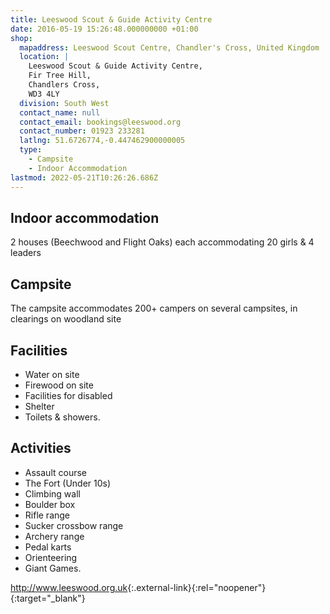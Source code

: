 ```yaml
---
title: Leeswood Scout & Guide Activity Centre
date: 2016-05-19 15:26:48.000000000 +01:00
shop:
  mapaddress: Leeswood Scout Centre, Chandler's Cross, United Kingdom
  location: |
    Leeswood Scout & Guide Activity Centre,  
    Fir Tree Hill,  
    Chandlers Cross,  
    WD3 4LY
  division: South West
  contact_name: null
  contact_email: bookings@leeswood.org
  contact_number: 01923 233281
  latlng: 51.6726774,-0.447462900000005
  type:
    - Campsite
    - Indoor Accommodation
lastmod: 2022-05-21T10:26:26.686Z
---
```

## Indoor accommodation

2 houses (Beechwood and Flight Oaks) each accommodating 20 girls &amp; 4 leaders

## Campsite

The campsite accommodates 200+ campers on several campsites, in clearings on woodland site

## Facilities

- Water on site
- Firewood on site
- Facilities for disabled
- Shelter
- Toilets & showers.

## Activities

- Assault course
- The Fort (Under 10s)
- Climbing wall
- Boulder box
- Rifle range
- Sucker crossbow range
- Archery range
- Pedal karts
- Orienteering
- Giant Games.

<http://www.leeswood.org.uk>{:.external-link}{:rel="noopener"}{:target="_blank"}
